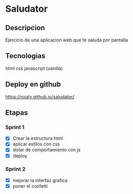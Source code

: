 # Saludator

## Descripcion 
Ejercicio de una aplicacion web que te saluda por pantalla

## Tecnologias
html
css
javascript (vanilla)

## Deploy en github
https://roialv.github.io/saludator/

## Etapas

### Sprint 1
- [x] Crear la estructura html
- [x] aplicar estilos con css
- [x] dotar de comportamiento con js
- [x] deploy

### Sprint 2
- [x] mejorar la interfaz grafica
- [x] poner el confetti